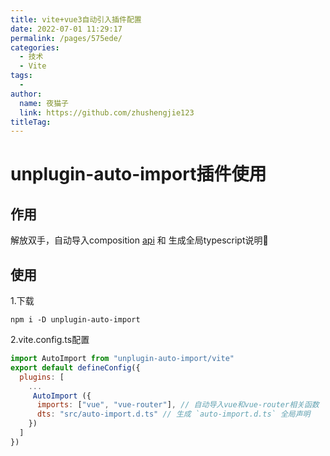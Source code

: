 ```yaml
---
title: vite+vue3自动引入插件配置
date: 2022-07-01 11:29:17
permalink: /pages/575ede/
categories:
  - 技术
  - Vite
tags:
  - 
author: 
  name: 夜猫子
  link: https://github.com/zhushengjie123
titleTag: 
---
```

# unplugin-auto-import插件使用

## 作用

解放双手，自动导入composition [api](https://so.csdn.net/so/search?q=api&spm=1001.2101.3001.7020) 和 生成全局typescript说明🔖

## 使用

1.下载

```apl
npm i -D unplugin-auto-import
```

2.vite.config.ts配置

```js
import AutoImport from "unplugin-auto-import/vite"
export default defineConfig({
  plugins: [
    ...
     AutoImport ({
      imports: ["vue", "vue-router"], // 自动导入vue和vue-router相关函数
      dts: "src/auto-import.d.ts" // 生成 `auto-import.d.ts` 全局声明
    })
  ]
})
```

